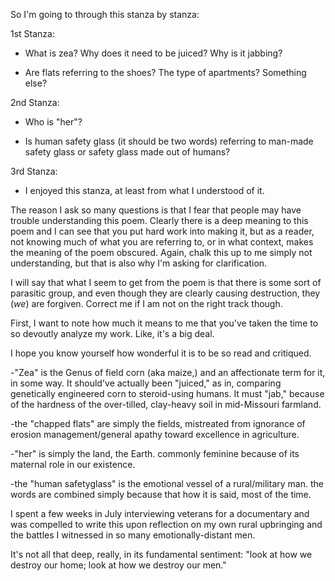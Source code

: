 So I'm going to through this stanza by stanza:

1st Stanza:

* What is zea? Why does it need to be juiced? Why is it jabbing?

* Are flats referring to the shoes? The type of apartments? Something else?

2nd Stanza:

* Who is "her"?

* Is human safety glass (it should be two words) referring to man-made safety glass or safety glass made out of humans?

3rd Stanza:

* I enjoyed this stanza, at least from what I understood of it.

The reason I ask so many questions is that I fear that people may have trouble understanding this poem. Clearly there is a deep meaning to this poem and I can see that you put hard work into making it, but as a reader, not knowing much of what you are referring to, or in what context, makes the meaning of the poem obscured. Again, chalk this up to me simply not understanding, but that is also why I'm asking for clarification.

I will say that what I seem to get from the poem is that there is some sort of parasitic group, and even though they are clearly causing destruction, they (*we*) are forgiven. Correct me if I am not on the right track though.

First, I want to note how much it means to me that you've taken the time to so devoutly analyze my work.
Like, it's a big deal.

I hope you know yourself how wonderful it is to be so read and critiqued.

-"Zea" is the Genus of field corn (aka maize,) and an affectionate term for it, in some way. It should've actually been "juiced," as in, comparing genetically engineered corn to steroid-using humans. It must "jab," because of the hardness of the over-tilled, clay-heavy soil in mid-Missouri farmland.

-the "chapped flats" are simply the fields, mistreated from ignorance of erosion management/general apathy toward excellence in agriculture.

-"her" is simply the land, the Earth. commonly feminine because of its maternal role in our existence.

-the "human safetyglass" is the emotional vessel of a rural/military man. the words are combined simply because that how it is said, most of the time.

I spent a few weeks in July interviewing veterans for a documentary and was compelled to write this upon reflection on my own rural upbringing and the battles I witnessed in so many emotionally-distant men.

It's not all that deep, really, in its fundamental sentiment: "look at how we destroy our home; look at how we destroy our men."